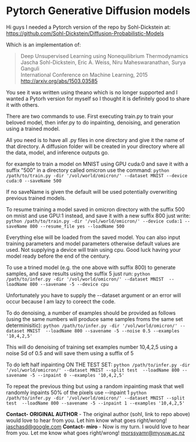 # Pytorch Generative Diffusion models 
Hi guys I needed a Pytorch version of the repo by Sohl-Dickstein at:
https://github.com/Sohl-Dickstein/Diffusion-Probabilistic-Models

Which is an implementation of:<br>
> Deep Unsupervised Learning using Nonequilibrium Thermodynamics<br>
> Jascha Sohl-Dickstein, Eric A. Weiss, Niru Maheswaranathan, Surya Ganguli<br>
> International Conference on Machine Learning, 2015<br>
> http://arxiv.org/abs/1503.03585

You see it was written using theano which is no longer supported and I wanted a Pytorh version for myself 
so I thought it is definitely good to share it with others. 

There are two commands to use. First executing train.py to train your beloved model, then infer.py to do inpainting, denoising,
and generation using a trained model.

All you need is to have all .py files in one directory and give it the name of that directory.
A diffusion folder will be created in your directory where all the data, model, and inference outputs go.

for example to train a model on MNIST using GPU cuda:0 and save it with a suffix "500" in a directory called omicron use the command:
``python /path/to/train.py -dir '/vol/world/omicron/' --dataset MNIST --device cuda:0 --saveName 500``

If no saveName is given the default will be used potentially overwriting previous trained models.

To resume training a model saved in omicron directory with the suffix 500 on mnist and use GPU:1 instead, and save it with a new suffix 800 just write:
``python /path/to/train.py -dir '/vol/world/omicron/' --device cuda:1 --saveName 800 --resume_file yes --loadName 500``

Everything else will be loaded from the saved model. You can also input training parameters and model parameters otherwise default values are used.
Not supplying a device will train using cpu. Good luck having your model ready before the end of the century. 

To use a trined model (e.g.  the one above with suffix 800) to generate samples, and save results using the suffix 5 just run:
``python /path/to/infer.py -dir '/vol/world/omicron/' --dataset MNIST  --loadName 800 --savename -5 --device cpu``

Unfortunately you have to supply the --dataset argument or an error will occur because I am lazy to coreect the code.

To do denoising, a number of examples should be provided as follows (using the same numbers will produce same samples froms the same set determinisitic):
``python /path/to/infer.py -dir '/vol/world/omicron/' --dataset MNIST  --loadName 800 --savename -5 --noise 0.5 --examples '10,4,2,5'``

This will do denoising of training set examples number 10,4,2,5 using a noise Sd of 0.5 and will save them using a suffix of 5

To do left half inpainting ON THE TEST SET:
``python /path/to/infer.py -dir '/vol/world/omicron/' --dataset MNIST --split test  --loadName 800 --savename -5 --inpaint 0 --examples '10,4,2,5'``

To repeat the previous thing but using a random inpainting mask that well randomly inpaints 50% of the pixels use --inpaint 1
``python /path/to/infer.py -dir '/vol/world/omicron/' --dataset MNIST --split test  --loadName 800 --savename -5 --inpaint 1 --examples '10,4,2,5'``

**Contact- ORIGINAL AUTHOR** - The original author (sohl, link to repo above) would love to hear from you. Let him know what goes right/wrong! <jaschasd@google.com>
**Contact- miro** - Now is my turn. I would love to hear from you. Let me know what goes right/wrong! <morssyamr@myvuw.ac.nz>
